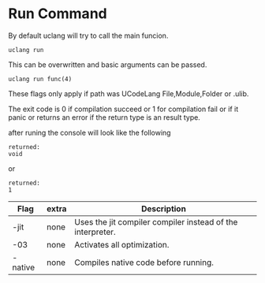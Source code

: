 # Run Command 

By default uclang will try to call the main funcion.

```
uclang run
```

This can be overwritten and basic arguments can be passed.

```
uclang run func(4)
```

These flags only apply if path was UCodeLang File,Module,Folder or .ulib.


The exit code is 0 if compilation succeed or 1 for compilation fail or if it panic or returns an error if the return type is an result type.


after runing the console will look like the following
```
returned:
void
```
or 
```
returned:
1
```

| Flag | extra | Description |
|--- |--- | --- |
-jit | none | Uses the jit compiler compiler instead of the interpreter.
-03 | none | Activates all optimization.
-native | none | Compiles native code before running. 

